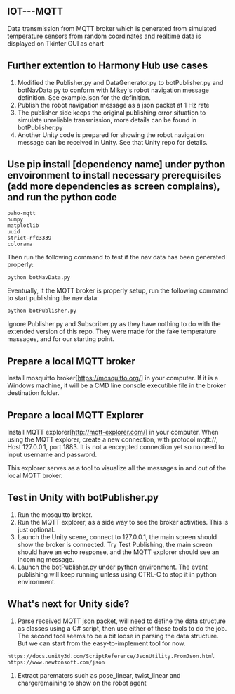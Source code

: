 ## IOT---MQTT
Data transmission from MQTT broker which is generated from simulated temperature sensors from random coordinates and realtime data is displayed on Tkinter GUI as chart

## Further extention to Harmony Hub use cases
1. Modified the Publisher.py and DataGenerator.py to botPublisher.py and botNavData.py to conform with Mikey's robot navigation message definition. See example.json for the definition.
1. Publish the robot navigation message as a json packet at 1 Hz rate
1. The publisher side keeps the original publishing error situation to simulate unreliable transmission, more details can be found in botPublisher.py
2. Another Unity code is prepared for showing the robot navigation message can be received in Unity. See that Unity repo for details.

## Use pip install [dependency name] under python envoironment to install necessary prerequisites (add more dependencies as screen complains), and run the python code
```
paho-mqtt
numpy
matplotlib
uuid
strict-rfc3339        
colorama              
```
Then run the following command to test if the nav data has been generated properly:
```
python botNavData.py
```
Eventually, it the MQTT broker is properly setup, run the following command to start publishing the nav data:
```
python botPublisher.py
```
Ignore Publisher.py and Subscriber.py as they have nothing to do with the extended version of this repo. They were made for the fake temperature massages, and for our starting point.

## Prepare a local MQTT broker
Install mosquitto broker[https://mosquitto.org/] in your computer. If it is a Windows machine, it will be a CMD line console executible file in the broker destination folder.

## Prepare a local MQTT Explorer
Install MQTT explorer[http://mqtt-explorer.com/] in your computer. When using the MQTT explorer, create a new connection, with protocol mqtt://, Host 127.0.0.1, port 1883. It is not a encrypted connection yet so no need to input username and password.

This explorer serves as a tool to visualize all the messages in and out of the local MQTT broker.

## Test in Unity with botPublisher.py
1. Run the mosquitto broker.
2. Run the MQTT explorer, as a side way to see the broker activities. This is just optional.
3. Launch the Unity scene, connect to 127.0.0.1, the main screen should show the broker is connected. Try Test Publishing, the main screen should have an echo response, and the MQTT explorer should see an incoming message.
4. Launch the botPublisher.py under python environment. The event publishing will keep running unless using CTRL-C to stop it in python environment.

## What's next for Unity side?
1. Parse received MQTT json packet, will need to define the data structure as classes using a 
C# script, then use either of these tools to do the job. The second tool seems to be a bit loose in parsing the data structure. But we can start from the easy-to-implement tool for now.
```
https://docs.unity3d.com/ScriptReference/JsonUtility.FromJson.html
https://www.newtonsoft.com/json
```
1. Extract parematers such as pose_linear, twist_linear and chargeremaining to show on the robot agent